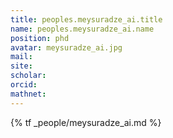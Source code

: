 ```yaml
---
title: peoples.meysuradze_ai.title
name: peoples.meysuradze_ai.name
position: phd
avatar: meysuradze_ai.jpg
mail:
site:
scholar:
orcid:
mathnet:
---
```


{% tf _people/meysuradze_ai.md %}
